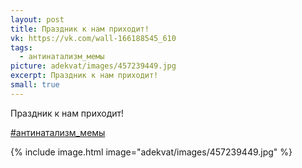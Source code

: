 ```yaml
---
layout: post
title: Праздник к нам приходит!
vk: https://vk.com/wall-166188545_610
tags:
  - антинатализм_мемы
picture: adekvat/images/457239449.jpg
excerpt: Праздник к нам приходит!
small: true
---
```

Праздник к нам приходит!

[#антинатализм_мемы](poisk.html#антинатализм_мемы)

{% include image.html image="adekvat/images/457239449.jpg" %}
